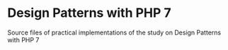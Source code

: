 # Design Patterns with PHP 7

Source files of practical implementations of the study on Design Patterns with PHP 7
